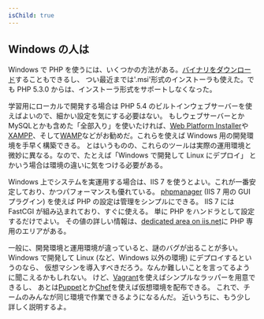 ```yaml
---
isChild: true
---
```


## Windows の人は

Windows で PHP を使うには、いくつかの方法がある。[バイナリをダウンロード](php-downloads)することもできるし、
つい最近までは'.msi'形式のインストーラも使えた。でも PHP 5.3.0 からは、インストーラ形式をサポートしなくなった。

学習用にローカルで開発する場合は PHP 5.4 のビルトインウェブサーバーを使えばよいので、細かい設定を気にする必要はない。
もしウェブサーバーとかMySQLとかも含めた「全部入り」を使いたければ、[Web Platform Installer][wpi]や
[XAMPP][xampp]、そして[WAMP][wamp]などがお勧めだ。これらを使えば Windows 用の開発環境を手早く構築できる。
とはいうものの、これらのツールは実際の運用環境と微妙に異なる。なので、たとえば「Windows で開発して Linux にデプロイ」
とかいう場合は環境の違いに気をつける必要がある。

Windows 上でシステムを実運用する場合は、IIS 7 を使うとよい。これが一番安定しており、かつパフォーマンスも優れている。
[phpmanager][phpmanager] (IIS 7 用の GUI プラグイン) を使えば PHP の設定は管理をシンプルにできる。
IIS 7 には FastCGI が組み込まれており、すぐに使える。
単に PHP をハンドラとして設定するだけでよい。
その値の詳しい情報は、[dedicated area on iis.net][php-iis]に PHP 専用のエリアがある。

一般に、開発環境と運用環境が違っていると、謎のバグが出ることが多い。
Windows で開発して Linux (など、Windows 以外の環境) にデプロイするというのなら、
仮想マシンを導入すべきだろう。なんか難しいことを言ってるように聞こえるかもしれない。
けど、[Vagrant][vagrant]を使えばシンプルなラッパーを用意できるし、
あとは[Puppet][puppet]とか[Chef][chef]を使えば仮想環境を配布できる。
これで、チームのみんなが同じ環境で作業できるようになるんだ。
近いうちに、もう少し詳しく説明するよ。

[php-downloads]: http://windows.php.net
[phpmanager]: http://phpmanager.codeplex.com/
[wpi]: http://www.microsoft.com/web/downloads/platform.aspx
[xampp]: http://www.apachefriends.org/en/xampp.html
[wamp]: http://www.wampserver.com/
[php-iis]: http://php.iis.net/
[vagrant]: http://vagrantup.com/
[puppet]: http://www.puppetlabs.com/
[chef]: http://www.opscode.com/
